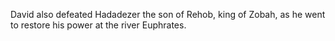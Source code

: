 David also defeated Hadadezer the son of Rehob, king of Zobah, as he went to restore his power at the river Euphrates.
